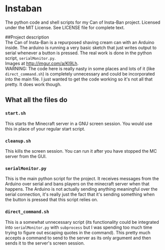 # Instaban
The python code and shell scripts for my Can of Insta-Ban project. Licensed under the MIT License. See LICENSE file for complete text.  

##Project description  
The Can of Insta-Ban is a repurposed shaving cream can with an Arduino inside. The arduino is running a very basic sketch that just writes output to serial whenever a button is pressed. The real work is done in the python script, `serialMonitor.py`.  
Images at http://imgur.com/a/KI9Lh.  
WARNING: The code here is really nasty in some places and lots of it (like `direct_command.sh`) is completely unnecessary and could be incorporated into the main file. I just wanted to get the code working so it's not all that pretty. It does work though.


## What all the files do  
### `start.sh`  
This starts the Minecraft server in a GNU screen session. You would use this in place of your regular start script.  
### `cleanup.sh`  
This kills the screen session. You can run it after you have stopped the MC server from the GUI.  
### `serialMonitor.py`  
This is the main python script for the project. It receives messages from the Arduino over serial and bans players on the minecraft server when that happens. The Arduino is not actually sending anything meaningful over the serial connection, it's really just the fact that it's sending something when the button is pressed that this script relies on.
### `direct_command.sh`  
This is a somewhat unnecessary script (its functionality could be integrated into `serialMonitor.py` with `subprocess` but I was spending too much time trying to figure out escaping quotes in the command). This pretty much accepts a command to send to the server as its only argument and then sends it to the server's screen session.  
